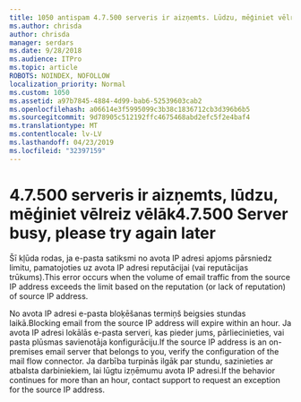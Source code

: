 ```yaml
---
title: 1050 antispam 4.7.500 serveris ir aizņemts. Lūdzu, mēģiniet vēlreiz vēlāk no [xxx.xxx]
ms.author: chrisda
author: chrisda
manager: serdars
ms.date: 9/28/2018
ms.audience: ITPro
ms.topic: article
ROBOTS: NOINDEX, NOFOLLOW
localization_priority: Normal
ms.custom: 1050
ms.assetid: a97b7845-4884-4d99-bab6-52539603cab2
ms.openlocfilehash: a06614e3f5995099c3b38c1836712cb3d396b6b5
ms.sourcegitcommit: 9d78905c512192ffc4675468abd2efc5f2e4baf4
ms.translationtype: MT
ms.contentlocale: lv-LV
ms.lasthandoff: 04/23/2019
ms.locfileid: "32397159"
---
```

# <a name="47500-server-busy-please-try-again-later"></a><span data-ttu-id="fff58-103">4.7.500 serveris ir aizņemts, lūdzu, mēģiniet vēlreiz vēlāk</span><span class="sxs-lookup"><span data-stu-id="fff58-103">4.7.500 Server busy, please try again later</span></span>

<span data-ttu-id="fff58-104">Šī kļūda rodas, ja e-pasta satiksmi no avota IP adresi apjoms pārsniedz limitu, pamatojoties uz avota IP adresi reputācijai (vai reputācijas trūkums).</span><span class="sxs-lookup"><span data-stu-id="fff58-104">This error occurs when the volume of email traffic from the source IP address exceeds the limit based on the reputation (or lack of reputation) of source IP address.</span></span>

<span data-ttu-id="fff58-105">No avota IP adresi e-pasta bloķēšanas termiņš beigsies stundas laikā.</span><span class="sxs-lookup"><span data-stu-id="fff58-105">Blocking email from the source IP address will expire within an hour.</span></span> <span data-ttu-id="fff58-106">Ja avota IP adresi lokālās e-pasta serveri, kas pieder jums, pārliecinieties, vai pasta plūsmas savienotāja konfigurāciju.</span><span class="sxs-lookup"><span data-stu-id="fff58-106">If the source IP address is an on-premises email server that belongs to you, verify the configuration of the mail flow connector.</span></span> <span data-ttu-id="fff58-107">Ja darbība turpinās ilgāk par stundu, sazinieties ar atbalsta darbiniekiem, lai lūgtu izņēmumu avota IP adresi.</span><span class="sxs-lookup"><span data-stu-id="fff58-107">If the behavior continues for more than an hour, contact support to request an exception for the source IP address.</span></span>
